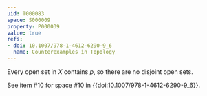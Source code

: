```yaml
---
uid: T000083
space: S000009
property: P000039
value: true
refs:
- doi: 10.1007/978-1-4612-6290-9_6
  name: Counterexamples in Topology
---
```


Every open set in $X$ contains $p$, so there are no disjoint open sets.

See item #10 for space #10 in {{doi:10.1007/978-1-4612-6290-9_6}}.
